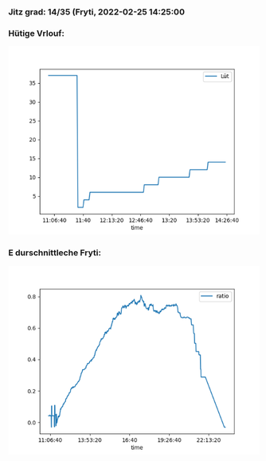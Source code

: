 ### Jitz grad: 14/35 (Fryti, 2022-02-25 14:25:00

### Hütige Vrlouf:
![Graph](Today.png)

### E durschnittleche Fryti:
![Graph](Fryti.png)